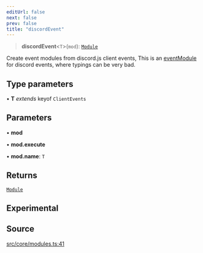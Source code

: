 ```yaml
---
editUrl: false
next: false
prev: false
title: "discordEvent"
---
```


> **discordEvent**\<`T`\>(`mod`): [`Module`](/v4/api/interfaces/module/)

Create event modules from discord.js client events,
This is an [eventModule](../../../../../../../../v4/api/functions/eventmodule) for discord events,
where typings can be very bad.

## Type parameters

• **T** *extends* keyof `ClientEvents`

## Parameters

• **mod**

• **mod.execute**

• **mod.name**: `T`

## Returns

[`Module`](/v4/api/interfaces/module/)

## Experimental

## Source

[src/core/modules.ts:41](https://github.com/sern-handler/handler/blob/2f778f4dc2510724f049f19e69e0afca26d6bcad/src/core/modules.ts#L41)
